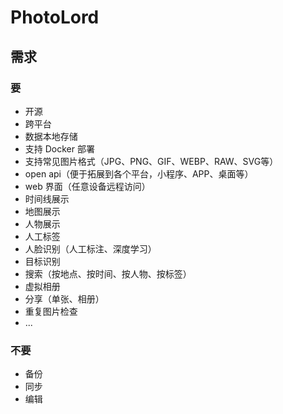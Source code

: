# PhotoLord

## 需求

### 要

* 开源
* 跨平台
* 数据本地存储
* 支持 Docker 部署
* 支持常见图片格式（JPG、PNG、GIF、WEBP、RAW、SVG等）
* open api（便于拓展到各个平台，小程序、APP、桌面等）
* web 界面（任意设备远程访问）
* 时间线展示
* 地图展示
* 人物展示
* 人工标签
* 人脸识别（人工标注、深度学习）
* 目标识别
* 搜索（按地点、按时间、按人物、按标签）
* 虚拟相册
* 分享（单张、相册）
* 重复图片检查
* ...

### 不要

* 备份
* 同步
* 编辑
